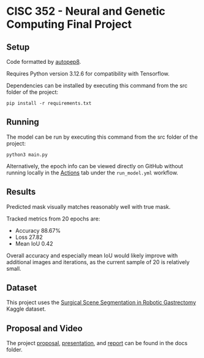 # CISC 352 - Neural and Genetic Computing Final Project

## Setup

Code formatted by [autopep8](https://marketplace.visualstudio.com/items?itemName=ms-python.autopep8).

Requires Python version 3.12.6 for compatibility with Tensorflow.

Dependencies can be installed by executing this command from the src folder of the project:

```
pip install -r requirements.txt
```

## Running

The model can be run by executing this command from the src folder of the project:

```
python3 main.py
```

Alternatively, the epoch info can be viewed directly on GitHub without running locally in the [Actions](https://github.com/adamcockell1/image-segmentation/actions) tab under the `run_model.yml` workflow.

## Results

Predicted mask visually matches reasonably well with true mask.

Tracked metrics from 20 epochs are:
- Accuracy 88.67%
- Loss 27.82
- Mean IoU 0.42

Overall accuracy and especially mean IoU would likely improve with additional images and iterations, as the current sample of 20 is relatively small.

## Dataset

This project uses the [Surgical Scene Segmentation in Robotic Gastrectomy](https://www.kaggle.com/datasets/yjh4374/sisvse-dataset/data) Kaggle dataset.

## Proposal and Video

The project [proposal](docs/proposal.pdf), [presentation](docs/presentation.pdf), and [report](docs/report.pdf) can be found in the docs folder.